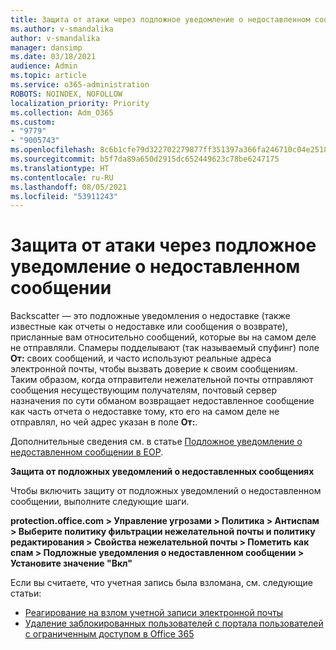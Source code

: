 ```yaml
---
title: Защита от атаки через подложное уведомление о недоставленном сообщении
ms.author: v-smandalika
author: v-smandalika
manager: dansimp
ms.date: 03/18/2021
audience: Admin
ms.topic: article
ms.service: o365-administration
ROBOTS: NOINDEX, NOFOLLOW
localization_priority: Priority
ms.collection: Adm_O365
ms.custom:
- "9779"
- "9005743"
ms.openlocfilehash: 8c6b1cfe79d322702279877ff351397a366fa246710c04e25181a675ad2fdeab
ms.sourcegitcommit: b5f7da89a650d2915dc652449623c78be6247175
ms.translationtype: HT
ms.contentlocale: ru-RU
ms.lasthandoff: 08/05/2021
ms.locfileid: "53911243"
---
```

# <a name="protection-from-backscatter-attack"></a>Защита от атаки через подложное уведомление о недоставленном сообщении

Backscatter — это подложные уведомления о недоставке (также известные как отчеты о недоставке или сообщения о возврате), присланные вам относительно сообщений, которые вы на самом деле не отправляли. Спамеры подделывают (так называемый спуфинг) поле **От:** своих сообщений, и часто используют реальные адреса электронной почты, чтобы вызвать доверие к своим сообщениям. Таким образом, когда отправители нежелательной почты отправляют сообщения несуществующим получателям, почтовый сервер назначения по сути обманом возвращает недоставленное сообщение как часть отчета о недоставке тому, кто его на самом деле не отправлял, но чей адрес указан в поле **От:**.

Дополнительные сведения см. в статье [Подложное уведомление о недоставленном сообщении в EOP](https://docs.microsoft.com/microsoft-365/security/office-365-security/backscatter-messages-and-eop).

**Защита от подложных уведомлений о недоставленных сообщениях**

Чтобы включить защиту от подложных уведомлений о недоставленном сообщении, выполните следующие шаги.

**protection.office.com > Управление угрозами > Политика > Антиспам > Выберите политику фильтрации нежелательной почты и политику редактирования > Свойства нежелательной почты > Пометить как спам > Подложные уведомления о недоставленном сообщении > Установите значение "Вкл"**

Если вы считаете, что учетная запись была взломана, см. следующие статьи:

- [Реагирование на взлом учетной записи электронной почты](https://docs.microsoft.com/microsoft-365/security/office-365-security/responding-to-a-compromised-email-account)
- [Удаление заблокированных пользователей с портала пользователей с ограниченным доступом в Office 365](https://docs.microsoft.com/microsoft-365/security/office-365-security/removing-user-from-restricted-users-portal-after-spam)



